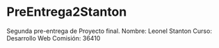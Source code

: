 # PreEntrega2Stanton
Segunda pre-entrega de Proyecto final.
Nombre: Leonel Stanton
Curso: Desarrollo Web
Comisión: 36410
